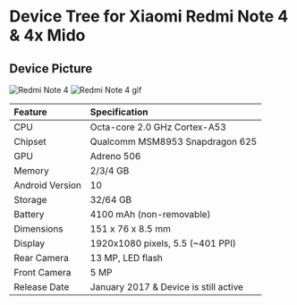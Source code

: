 # Device Tree for Xiaomi Redmi Note 4 & 4x Mido

## Device Picture

![Redmi Note 4](https://img.etimg.com/thumb/msid-56668502,width-480,height-360,imgsize-394492,resizemode-4/redmi-note-4-is-here.jpg "Redmi Note 4") ![Redmi Note 4 gif](https://thumbs.gfycat.com/IndelibleEllipticalAnophelesmosquito-size_restricted.gif "Readmi Note 4")
     
| Feature                 | Specification                         |
| :---------------------- | :------------------------------------ |
| CPU                     | Octa-core 2.0 GHz Cortex-A53          |
| Chipset                 | Qualcomm MSM8953 Snapdragon 625       |
| GPU                     | Adreno 506                            |
| Memory                  | 2/3/4 GB                              |
| Android Version         | 10                                    |
| Storage                 | 32/64 GB                              |
| Battery                 | 4100 mAh (non-removable)              |
| Dimensions              | 151 x 76 x 8.5 mm                     |
| Display                 | 1920x1080 pixels, 5.5 (~401 PPI)      |
| Rear Camera             | 13 MP, LED flash                      |
| Front Camera            | 5 MP                                  |
| Release Date            | January 2017 & Device is still active |                        

